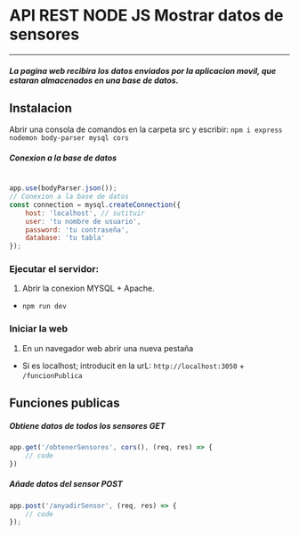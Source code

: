 # **API REST NODE JS** Mostrar datos de sensores
***
##### La pagina web recibira los datos enviados por la aplicacion movil, que estaran almacenados en una base de datos.
## Instalacion
Abrir una consola de comandos en la carpeta src y escribir: 
`npm i express nodemon body-parser mysql cors`
##### Conexion a la base de datos
#
```javascript
app.use(bodyParser.json());
// Conexion a la base de datos
const connection = mysql.createConnection({
    host: 'localhost', // sutituir
    user: 'tu nombre de usuario', 
    password: 'tu contraseña',
    database: 'tu tabla' 
});
```
### Ejecutar el servidor:
1. Abrir la conexion MYSQL + Apache.
 - `npm run dev`
### Iniciar la web
1. En un navegador web abrir una nueva pestaña
 - Si es localhost; introducit en la urL: `http://localhost:3050` + `/funcionPublica`

## Funciones publicas
##### Obtiene datos de todos los sensores ***GET***
```javascript
app.get('/obtenerSensores', cors(), (req, res) => {
    // code
})
```
##### Añade datos del sensor ***POST***
```javascript
app.post('/anyadirSensor', (req, res) => {
    // code
});
```


